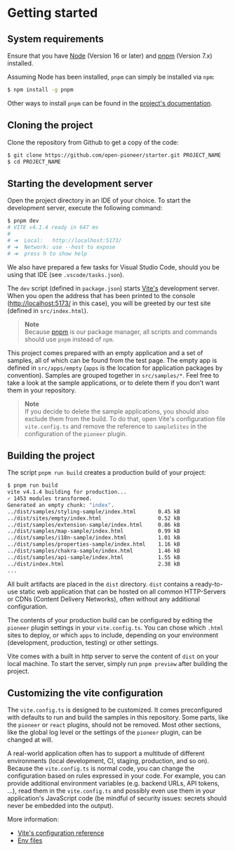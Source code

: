 # Getting started

## System requirements

Ensure that you have [Node](https://nodejs.org/en/) (Version 16 or later) and [pnpm](https://pnpm.io/) (Version 7.x) installed.

Assuming Node has been installed, `pnpm` can simply be installed via `npm`:

```bash
$ npm install -g pnpm
```

Other ways to install `pnpm` can be found in the [project's documentation](https://pnpm.io/installation).

## Cloning the project

Clone the repository from Github to get a copy of the code:

```bash
$ git clone https://github.com/open-pioneer/starter.git PROJECT_NAME
$ cd PROJECT_NAME
```

## Starting the development server

Open the project directory in an IDE of your choice.
To start the development server, execute the following command:

```bash
$ pnpm dev
# VITE v4.1.4 ready in 647 ms
#
# ➜  Local:   http://localhost:5173/
# ➜  Network: use --host to expose
# ➜  press h to show help
```

We also have prepared a few tasks for Visual Studio Code, should you be using that IDE (see `.vscode/tasks.json`).

The `dev` script (defined in `package.json`) starts [Vite's](https://vitejs.dev/) development server.
When you open the address that has been printed to the console (<http://localhost:5173/> in this case), you will be greeted by our test site (defined in `src/index.html`).

> **Note**  
> Because [pnpm](https://pnpm.io/) is our package manager, all scripts and commands should use `pnpm` instead of `npm`.

This project comes prepared with an empty application and a set of samples, all of which can be found from the test page.
The empty app is defined in `src/apps/empty` (`apps` is the location for application packages by convention).
Samples are grouped together in `src/samples/*`.
Feel free to take a look at the sample applications, or to delete them if you don't want them in your repository.

> **Note**  
> If you decide to delete the sample applications, you should also exclude them from the build.
> To do that, open Vite's configuration file `vite.config.ts` and remove the reference to `sampleSites`
> in the configuration of the `pioneer` plugin.

## Building the project

The script `pnpm run build` creates a production build of your project:

```bash
$ pnpm run build
vite v4.1.4 building for production...
✓ 1453 modules transformed.
Generated an empty chunk: "index".
../dist/samples/styling-sample/index.html       0.45 kB
../dist/sites/empty/index.html                  0.52 kB
../dist/samples/extension-sample/index.html     0.86 kB
../dist/samples/map-sample/index.html           0.99 kB
../dist/samples/i18n-sample/index.html          1.01 kB
../dist/samples/properties-sample/index.html    1.16 kB
../dist/samples/chakra-sample/index.html        1.46 kB
../dist/samples/api-sample/index.html           1.55 kB
../dist/index.html                              2.38 kB
...
```

All built artifacts are placed in the `dist` directory.
`dist` contains a ready-to-use static web application that can be hosted on all common HTTP-Servers or CDNs (Content Delivery Networks), often without any additional configuration.

The contents of your production build can be configured by editing the `pioneer` plugin settings in your `vite.config.ts`.
You can chose which `.html` sites to deploy, or which `apps` to include, depending on your environment (development, production, testing) or other settings.

Vite comes with a built in http server to serve the content of `dist` on your local machine.
To start the server, simply run `pnpm preview` after building the project.

## Customizing the vite configuration

The `vite.config.ts` is designed to be customized.
It comes preconfigured with defaults to run and build the samples in this repository.
Some parts, like the `pioneer` or `react` plugins, should not be removed.
Most other sections, like the global log level or the settings of the `pioneer` plugin, can be changed at will.

A real-world application often has to support a multitude of different environments (local development, CI, staging, production, and so on).
Because the `vite.config.ts` is normal code, you can change the configuration based on rules expressed in your code.
For example, you can provide additional environment variables (e.g. backend URLs, API tokens, ...), read them in the `vite.config.ts` and possibly even use them in your application's JavaScript code (be mindful of security issues: secrets should never be embedded into the output).

More information:

-   [Vite's configuration reference](https://vitejs.dev/config/)
-   [Env files](https://vitejs.dev/guide/env-and-mode.html#env-files)
